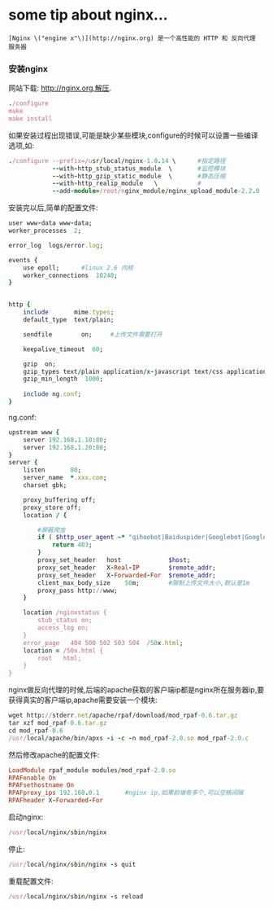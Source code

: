 # some tip about nginx...

    [Nginx \("engine x"\)](http://nginx.org) 是一个高性能的 HTTP 和 反向代理 服务器


### 安装nginx

网站下载: http://nginx.org,解压.

```ruby
./configure
make
make install
```

如果安装过程出现错误,可能是缺少某些模块,configure的时候可以设置一些编译选项,如:

```ruby
./configure --prefix=/usr/local/nginx-1.0.14 \      #指定路径
            --with-http_stub_status_module  \       #监控模块
            --with-http_gzip_static_module  \       #静态压缩
            --with-http_realip_module   \           #
            --add-module=/root/nginx_module/nginx_upload_module-2.2.0   #第三方模块 上传处理
```

安装完以后,简单的配置文件:

```ruby
user www-data www-data;
worker_processes  2;

error_log  logs/error.log;

events {
    use epoll;      #linux 2.6 内核
    worker_connections  10240;
}


http {
    include       mime.types;
    default_type  text/plain;

    sendfile        on;     #上传文件需要打开

    keepalive_timeout  60;

    gzip  on;
    gzip_types text/plain application/x-javascript text/css application/xml;
    gzip_min_length  1000;
 
    include ng.conf;
}
```
ng.conf:

```ruby
upstream www {
    server 192.168.1.10:80;
    server 192.168.1.20:80;
}
server {
    listen       80;
    server_name  *.xxx.com;
    charset gbk;

    proxy_buffering off;
    proxy_store off;
    location / {

        #屏蔽爬虫
        if ( $http_user_agent ~* "qihoobot|Baiduspider|Googlebot|Googlebot-Mobile|Googlebot-Image|Mediapartners-Google|Adsbot-Google|Feedfetcher-Google|Yahoo! Slurp|Yahoo! Slurp China|YoudaoBot|Sosospider|Sogou spider|Sogou web spider|MSNBot|ia_archiver|Tomato Bot") {
            return 403;
        }
        proxy_set_header   host             $host;
        proxy_set_header   X-Real-IP        $remote_addr;
        proxy_set_header   X-Forwarded-For  $remote_addr;
        client_max_body_size    50m;        #限制上传文件大小,默认是1m
        proxy_pass http://www;
    }

    location /nginxstatus {
        stub_status on;
        access_log on;
    }
    error_page   404 500 502 503 504  /50x.html;
    location = /50x.html {
        root   html;
    }
}
```

nginx做反向代理的时候,后端的apache获取的客户端ip都是nginx所在服务器ip,要获得真实的客户端ip,apache需要安装一个模块:

```ruby
wget http://stderr.net/apache/rpaf/download/mod_rpaf-0.6.tar.gz
tar xzf mod_rpaf-0.6.tar.gz
cd mod_rpaf-0.6
/usr/local/apache/bin/apxs -i -c -n mod_rpaf-2.0.so mod_rpaf-2.0.c
```
然后修改apache的配置文件:

```ruby
LoadModule rpaf_module modules/mod_rpaf-2.0.so
RPAFenable On
RPAFsethostname On
RPAFproxy_ips 192.168.0.1       #nginx ip,如果前端有多个,可以空格间隔
RPAFheader X-Forwarded-For
```
启动nginx:

```ruby
/usr/local/nginx/sbin/nginx
```

停止:

```ruby
/usr/local/nginx/sbin/nginx -s quit
```

重载配置文件:

```ruby
/usr/local/nginx/sbin/nginx -s reload
```




